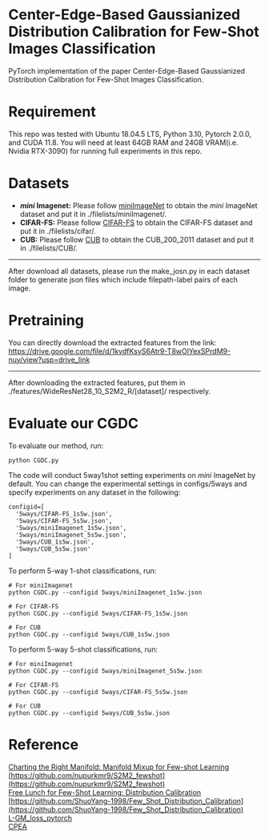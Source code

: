 # Center-Edge-Based Gaussianized Distribution Calibration for Few-Shot Images Classification
PyTorch implementation of the paper Center-Edge-Based Gaussianized Distribution Calibration for Few-Shot Images Classification.

# Requirement
This repo was tested with Ubuntu 18.04.5 LTS, Python 3.10, Pytorch 2.0.0, and CUDA 11.8. You will need at least 64GB RAM and 24GB VRAM(i.e. Nvidia RTX-3090) for running full experiments in this repo.

# Datasets
* **_mini_ Imagenet:**
Please follow [miniImageNet](https://github.com/yaoyao-liu/mini-imagenet-tools) to obtain the _mini_ ImageNet dataset and put it in ./filelists/miniImagenet/.<br>
* **CIFAR-FS:**
Please follow [CIFAR-FS](https://github.com/mrkshllr/FewTURE/blob/main/datasets/download_cifar_fs.sh) to obtain the CIFAR-FS dataset and put it in ./filelists/cifar/.<br>
* **CUB:**
Please follow [CUB](https://github.com/cyizhuo/CUB-200-2011-dataset) to obtain the CUB_200_2011 dataset and put it in ./filelists/CUB/.<br>
***
After download all datasets, please run the make_josn.py in each dataset folder to generate json files which include filepath-label pairs of each image.
# Pretraining
You can directly download the extracted features from the link:<br>
https://drive.google.com/file/d/1kvdfKsyS6Atr9-T8wOIYexSPrdM9-nuy/view?usp=drive_link
***
After downloading the extracted features, put them in ./features/WideResNet28_10_S2M2_R/[dataset]/ respectively.
# Evaluate our CGDC
To evaluate our method, run: <br>
```
python CGDC.py
```
The code will conduct 5way1shot setting experiments on _mini_ ImageNet by default. You can change the experimental settings in configs/5ways and specify experiments on any dataset in the following:<br>
```
configid=[
  '5ways/CIFAR-FS_1s5w.json',
  '5ways/CIFAR-FS_5s5w.json',
  '5ways/miniImagenet_1s5w.json',
  '5ways/miniImagenet_5s5w.json',
  '5ways/CUB_1s5w.json',
  '5ways/CUB_5s5w.json'
]
```
To perform 5-way 1-shot classifications, run:
```
# For miniImagenet
python CGDC.py --configid 5ways/miniImagenet_1s5w.json

# For CIFAR-FS
python CGDC.py --configid 5ways/CIFAR-FS_1s5w.json

# For CUB
python CGDC.py --configid 5ways/CUB_1s5w.json
```
To perform 5-way 5-shot classifications, run:
```
# For miniImagenet
python CGDC.py --configid 5ways/miniImagenet_5s5w.json

# For CIFAR-FS
python CGDC.py --configid 5ways/CIFAR-FS_5s5w.json

# For CUB
python CGDC.py --configid 5ways/CUB_5s5w.json
```
# Reference
[Charting the Right Manifold: Manifold Mixup for Few-shot Learning](https://arxiv.org/pdf/1907.12087v3.pdf)<br>
[https://github.com/nupurkmr9/S2M2_fewshot](https://github.com/nupurkmr9/S2M2_fewshot)<br>
[Free Lunch for Few-Shot Learning: Distribution Calibration](https://openreview.net/forum?id=JWOiYxMG92s)<br>
[https://github.com/ShuoYang-1998/Few_Shot_Distribution_Calibration](https://github.com/ShuoYang-1998/Few_Shot_Distribution_Calibration)<br>
[L-GM_loss_pytorch](https://github.com/ChaofWang/L-GM_loss_pytorch)<br>
[CPEA](https://github.com/FushengHao/CPEA)
